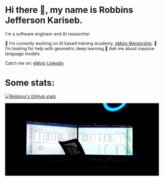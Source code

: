 # Hi there 👋, my name is Robbins Jefferson Kariseb.
I'm a software engineer and AI researcher

🔭 I’m currently working on AI based training academy, [eMojo Mentorship](https://emojo.appsuites.org/).
🤔 I’m looking for help with geometric deep learning
💬 Ask me about massive language models

Catch me on:
 [eMojo](https://emojo.appsuites.org/accounts/browse/instructors)  [Linkedin](https://www.linkedin.com/in/robbins-jefferson-kariseb-515988112/)

# Some stats:

[![Robbins's GitHub stats](https://github-readme-stats.vercel.app/api?username=anuraghazra)](https://github.com/anuraghazra/github-readme-stats&theme=dark)


<img src="https://github.com/ROK862/ROK862/blob/main/273770370_5351167638244929_1830095388855464121_n.jpg" />
